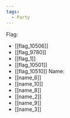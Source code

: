 ```yaml
---
tags:
  - Party
---
```

Flag:
- [[flag_10506]]
- [[flag_9780]]
- [[flag_1]]
- [[flag_10501]]
- [[flag_10510]]
Name:
- [[name_6]]
- [[name_10]]
- [[name_8]]
- [[name_2]]
- [[name_9]]
- [[name_3]]
